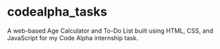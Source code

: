 # codealpha_tasks
A web-based Age Calculator and To-Do List built using HTML, CSS, and JavaScript for my Code Alpha internship task. 
